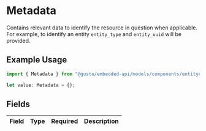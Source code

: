 # Metadata

Contains relevant data to identify the resource in question when applicable. For example, to identify an entity `entity_type` and `entity_uuid` will be provided.

## Example Usage

```typescript
import { Metadata } from "@gusto/embedded-api/models/components/entityerrorobject.js";

let value: Metadata = {};
```

## Fields

| Field       | Type        | Required    | Description |
| ----------- | ----------- | ----------- | ----------- |